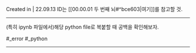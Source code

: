 Created in | 22.09.13
ID는 [[00.00.01 두 번째 뇌#^bce603|여기]]를 참고할 것.

---
(특히 ipynb 파일에서)해당 python file로 복붙할 때 공백을 확인해보자.


#_error  #_python 


---
